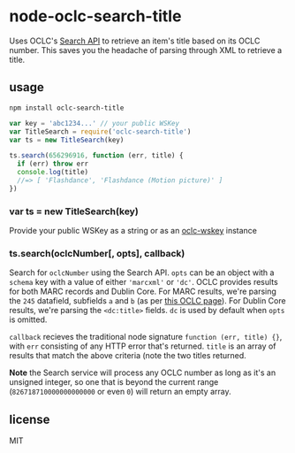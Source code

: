 # node-oclc-search-title

Uses OCLC's [Search API][search-api] to retrieve an item's title based on its
OCLC number. This saves you the headache of parsing through XML to retrieve a
title.

## usage

```
npm install oclc-search-title
```

```javascript
var key = 'abc1234...' // your public WSKey
var TitleSearch = require('oclc-search-title')
var ts = new TitleSearch(key)

ts.search(656296916, function (err, title) {
  if (err) throw err
  console.log(title)
  //=> [ 'Flashdance', 'Flashdance (Motion picture)' ]
})
```

### var ts = new TitleSearch(key)

Provide your public WSKey as a string or as an [oclc-wskey] instance

### ts.search(oclcNumber[, opts], callback)

Search for `oclcNumber` using the Search API. `opts` can be an object with a
`schema` key with a value of either `'marcxml'` or `'dc'`. OCLC provides results
for both MARC records and Dublin Core. For MARC results, we're parsing the
`245` datafield, subfields `a` and `b` (as per [this OCLC page][marc-245]). For
Dublin Core results, we're parsing the `<dc:title>` fields. `dc` is used by
default when `opts` is omitted.

`callback` recieves the traditional node signature `function (err, title) {}`,
with `err` consisting of any HTTP error that's returned. `title` is an array
of results that match the above criteria (note the two titles returned.

**Note** the Search service will process any OCLC number as long as it's an
unsigned integer, so one that is beyond the current range (`826718710000000000000`
or even `0`) will return an empty array.

## license

MIT

[search-api]: http://www.oclc.org/developer/develop/web-services/worldcat-search-api/bibliographic-resource.en.html
[oclc-wskey]: https://github.com/malantonio/node-oclc-wskey
[marc-245]: http://www.oclc.org/bibformats/en/2xx/245.html
